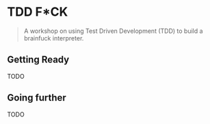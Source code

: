 # TDD F*CK

> A workshop on using Test Driven Development (TDD) to build a brainfuck interpreter.

## Getting Ready

TODO

## Going further

TODO